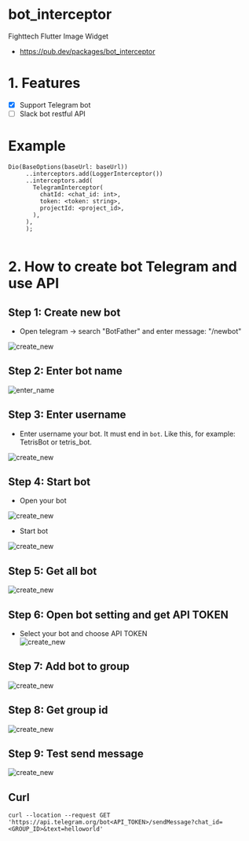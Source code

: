 # bot_interceptor

Fighttech Flutter Image Widget
- https://pub.dev/packages/bot_interceptor 

# 1. Features

 - [x] Support Telegram bot 
 - [ ] Slack bot restful API
 
 # Example
 
 ```
 Dio(BaseOptions(baseUrl: baseUrl))
      ..interceptors.add(LoggerInterceptor())
      ..interceptors.add(
        TelegramInterceptor(
          chatId: <chat_id: int>,
          token: <token: string>,
          projectId: <project_id>,
        ),
      ),
      );
	  
```

# 2. How to create bot Telegram and use API

## Step 1: Create new bot
- Open telegram -> search "BotFather" and enter message: "/newbot"

![create_new](https://raw.githubusercontent.com/FightTech-VN/bot_interceptor/develop/doc/1.create_new.png?raw=true)

## Step 2: Enter bot name

![enter_name](https://raw.githubusercontent.com/FightTech-VN/bot_interceptor/develop/doc/2.enter_name.png?raw=true)

## Step 3: Enter username
- Enter username your bot.  It must end in `bot`. Like this, for example: TetrisBot or tetris_bot.

![create_new](https://raw.githubusercontent.com/FightTech-VN/bot_interceptor/develop/doc/3.enter_username.png?raw=true)

## Step 4: Start bot
- Open your bot

![create_new](https://raw.githubusercontent.com/FightTech-VN/bot_interceptor/develop/doc/4.1.open_your_bot.png?raw=true)

- Start bot

![create_new](https://raw.githubusercontent.com/FightTech-VN/bot_interceptor/develop/doc/4.2.start_bot.png?raw=true)

## Step 5: Get all bot
![create_new](https://raw.githubusercontent.com/FightTech-VN/bot_interceptor/develop/doc/5.get_all_my_bot.png?raw=true)

## Step 6: Open bot setting and get API TOKEN
- Select your bot and choose API TOKEN                                                                                                                                                     
![create_new](https://raw.githubusercontent.com/FightTech-VN/bot_interceptor/develop/doc/6.bot_setting.png?raw=true)

## Step 7: Add bot to group
![create_new](https://raw.githubusercontent.com/FightTech-VN/bot_interceptor/develop/doc/7.add_bot_to_group.png?raw=true)

## Step 8: Get group id
![create_new](https://raw.githubusercontent.com/FightTech-VN/bot_interceptor/develop/doc/8.get_group_id.png?raw=true)

## Step 9: Test send message
![create_new](https://raw.githubusercontent.com/FightTech-VN/bot_interceptor/develop/doc/9.test_send_message.png?raw=true)

## Curl

```
curl --location --request GET 'https://api.telegram.org/bot<API_TOKEN>/sendMessage?chat_id=<GROUP_ID>&text=helloworld'
```